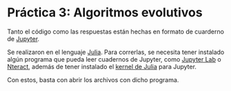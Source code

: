 # Práctica 3: Algoritmos evolutivos

Tanto el código como las respuestas están hechas en formato de cuarderno de
[Jupyter](https://jupyter.org/).

Se realizaron en el lenguaje [Julia](https://julialang.org/). Para correrlas, se
necesita tener instalado algún programa que pueda leer cuadernos de Jupyter,
como [Jupyter Lab](https://jupyterlab.readthedocs.io/en/stable/) o
[Nteract](https://github.com/nteract/nteract), además de tener instalado el
[kernel de Julia](https://github.com/JuliaLang/IJulia.jl) para Jupyter.

Con estos, basta con abrir los archivos con dicho programa.
